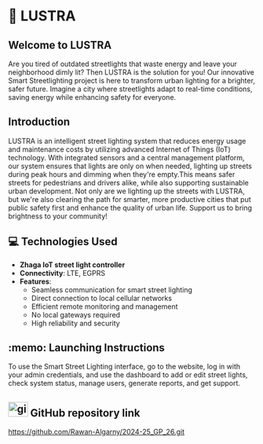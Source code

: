 # 🌟 LUSTRA
## Welcome to LUSTRA 
Are you tired of outdated streetlights that waste energy and leave your neighborhood dimly lit? Then LUSTRA is the solution for you! Our innovative Smart Streetlighting project is here to transform urban lighting for a brighter, safer future. Imagine a city where streetlights adapt to real-time conditions, saving energy while enhancing safety for everyone.

## Introduction
LUSTRA is an intelligent street lighting system that reduces energy usage and maintenance costs by utilizing advanced Internet of Things (IoT) technology. With integrated sensors and a central management platform, our system ensures that lights are only on when needed, lighting up streets during peak hours and dimming when they're empty.This means safer streets for pedestrians and drivers alike, while also supporting sustainable urban development. Not only are we lighting up the streets with LUSTRA, but we're also clearing the path for smarter, more productive cities that put public safety first and enhance the quality of urban life. Support us to bring brightness to your community!

## 💻 Technologies Used
- **Zhaga IoT street light controller**
- **Connectivity**: LTE, EGPRS
- **Features**:
  - Seamless communication for smart street lighting
  - Direct connection to local cellular networks
  - Efficient remote monitoring and management
  - No local gateways required
  - High reliability and security

<h2>:memo: Launching Instructions</h2>
To use the Smart Street Lighting interface, go to the website, log in with your admin credentials, and use the dashboard to add or edit street lights, check system status, manage users, generate reports, and get support.

##  <img src="https://github.com/LamaAlmajhad/test/assets/98522894/0393ad9f-ee33-4bd8-9621-b9019e2dce1b" alt="github logo" height="30" width="40">  GitHub repository link  

https://github.com/Rawan-Algarny/2024-25_GP_26.git
